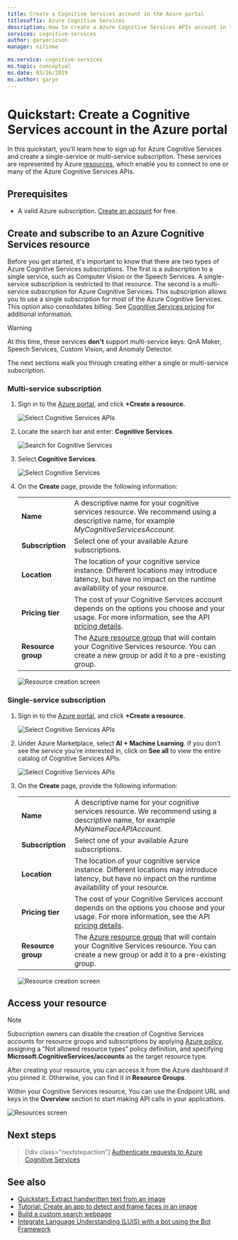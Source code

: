 ```yaml
---
title: Create a Cognitive Services account in the Azure portal
titlesuffix: Azure Cognitive Services
description: How to create a Azure Cognitive Services APIs account in the Azure portal.
services: cognitive-services
author: garyericson
manager: nitinme

ms.service: cognitive-services
ms.topic: conceptual
ms.date: 03/26/2019
ms.author: garye
---
```


# Quickstart: Create a Cognitive Services account in the Azure portal

In this quickstart, you'll learn how to sign up for Azure Cognitive Services and create a single-service or multi-service subscription. These services are represented by Azure [resources](https://docs.microsoft.com/azure/azure-resource-manager/resource-group-portal), which enable you to connect to one or many of the Azure Cognitive Services APIs.

## Prerequisites

* A valid Azure subscription. [Create an account](https://azure.microsoft.com/free/) for free.

## Create and subscribe to an Azure Cognitive Services resource

Before you get started, it's important to know that there are two types of Azure Cognitive Services subscriptions. The first is a subscription to a single service, such as Computer Vision or the Speech Services. A single-service subscription is restricted to that resource. The second is a multi-service subscription for Azure Cognitive Services. This subscription allows you to use a single subscription for most of the Azure Cognitive Services. This option also consolidates billing. See [Cognitive Services pricing](https://azure.microsoft.com/pricing/details/cognitive-services/) for additional information.

>[!WARNING]
> At this time, these services **don't** support multi-service keys: QnA Maker, Speech Services, Custom Vision, and Anomaly Detector.

The next sections walk you through creating either a single or multi-service subscription.


### Multi-service subscription

1. Sign in to the [Azure portal](https://portal.azure.com), and click **+Create a resource**.

    ![Select Cognitive Services APIs](media/cognitive-services-apis-create-account/azurePortalScreenMulti.png)

2. Locate the search bar and enter: **Cognitive Services**.

    ![Search for Cognitive Services](media/cognitive-services-apis-create-account/azureCogServSearchMulti.png)

3. Select **Cognitive Services**.

    ![Select Cognitive Services](media/cognitive-services-apis-create-account/azureMarketplaceMulti.png)

3. On the **Create** page, provide the following information:

    |    |    |
    |--|--|
    | **Name** | A descriptive name for your cognitive services resource. We recommend using a descriptive name, for example *MyCognitiveServicesAccount*. |
    | **Subscription** | Select one of your available Azure subscriptions. |
    | **Location** | The location of your cognitive service instance. Different locations may introduce latency, but have no impact on the runtime availability of your resource. |
    | **Pricing tier** | The cost of your Cognitive Services account depends on the options you choose and your usage. For more information, see the API [pricing details](https://azure.microsoft.com/pricing/details/cognitive-services/).
    | **Resource group** | The [Azure resource group](https://docs.microsoft.com/azure/architecture/cloud-adoption/governance/resource-consistency/azure-resource-access#what-is-an-azure-resource-group) that will contain your Cognitive Services resource. You can create a new group or add it to a pre-existing group. |

    ![Resource creation screen](media/cognitive-services-apis-create-account/resource_create_screen_multi.png)

### Single-service subscription

1. Sign in to the [Azure portal](https://portal.azure.com), and click **+Create a resource**.

    ![Select Cognitive Services APIs](media/cognitive-services-apis-create-account/azurePortalScreen.png)

2. Under Azure Marketplace, select **AI + Machine Learning**. If you don't see the service you're interested in, click on **See all** to view the entire catalog of Cognitive Services APIs.

    ![Select Cognitive Services APIs](media/cognitive-services-apis-create-account/azureMarketplace.png)

3. On the **Create** page, provide the following information:

    |    |    |
    |--|--|
    | **Name** | A descriptive name for your cognitive services resource. We recommend using a descriptive name, for example *MyNameFaceAPIAccount*. |
    | **Subscription** | Select one of your available Azure subscriptions. |
    | **Location** | The location of your cognitive service instance. Different locations may introduce latency, but have no impact on the runtime availability of your resource. |
    | **Pricing tier** | The cost of your Cognitive Services account depends on the options you choose and your usage. For more information, see the API [pricing details](https://azure.microsoft.com/pricing/details/cognitive-services/).
    | **Resource group** | The [Azure resource group](https://docs.microsoft.com/azure/architecture/cloud-adoption/governance/resource-consistency/azure-resource-access#what-is-an-azure-resource-group) that will contain your Cognitive Services resource. You can create a new group or add it to a pre-existing group. |

    ![Resource creation screen](media/cognitive-services-apis-create-account/resource_create_screen.png)

## Access your resource

> [!NOTE]
> Subscription owners can disable the creation of Cognitive Services accounts for resource groups and subscriptions by applying [Azure policy](https://docs.microsoft.com/azure/governance/policy/overview#policy-definition), assigning a “Not allowed resource types” policy definition, and specifying **Microsoft.CognitiveServices/accounts** as the target resource type.

After creating your resource, you can access it from the Azure dashboard if you pinned it. Otherwise, you can find it in **Resource Groups**.

Within your Cognitive Services resource, You can use the Endpoint URL and keys in the **Overview** section to start making API calls in your applications.

![Resources screen](media/cognitive-services-apis-create-account/resourceScreen.png)

## Next steps

> [!div class="nextstepaction"]
> [Authenticate requests to Azure Cognitive Services](authentication.md)

## See also

* [Quickstart: Extract handwritten text from an image](https://docs.microsoft.com/azure/cognitive-services/computer-vision/quickstarts/csharp-hand-text)
* [Tutorial: Create an app to detect and frame faces in an image](https://docs.microsoft.com/azure/cognitive-services/Face/Tutorials/FaceAPIinCSharpTutorial)
* [Build a custom search webpage](https://docs.microsoft.com/azure/cognitive-services/bing-custom-search/tutorials/custom-search-web-page)
* [Integrate Language Understanding (LUIS) with a bot using the Bot Framework](https://docs.microsoft.com/azure/cognitive-services/luis/luis-nodejs-tutorial-build-bot-framework-sample)
